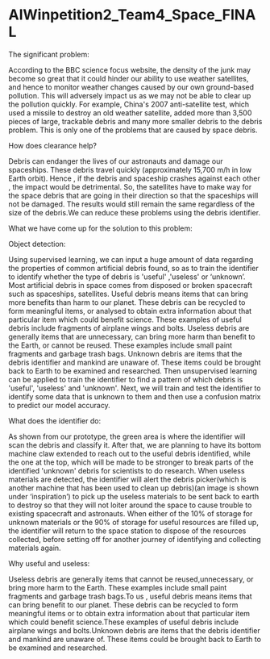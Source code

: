 # AIWinpetition2_Team4_Space_FINAL
The significant problem:

According to the BBC science focus website, the density of the junk may become so great that it could hinder our ability to use weather satellites, and hence to monitor weather changes caused by our own ground-based pollution. This will adversely impact us as we may not be able to clear up the pollution quickly. For example, China's 2007 anti-satellite test, which used a missile to destroy an old weather satellite, added more than 3,500 pieces of large, trackable debris and many more smaller debris to the debris problem. This is only one of the problems that are caused by space debris. 

How does clearance help? 

Debris can endanger the lives of our astronauts and damage our spaceships. These debris travel quickly (approximately 15,700 m/h in low Earth orbit). Hence , if the debris and spaceship crashes against each other , the impact would be detrimental. So, the satellites have to make way for the space debris that are going in their direction so that the spaceships will not be damaged. The results would still remain the same regardless of the size of the debris.We can reduce these problems using the debris identifier.

What we have come up for the solution to this problem:

Object detection:

Using supervised learning, we can input a huge amount of data regarding the properties of common artificial debris found, so as to train the identifier to identify whether the type of debris is 'useful' ,'useless' or ‘unknown’. Most artificial debris in space comes from disposed or broken spacecraft such as spaceships, satellites. 
Useful debris means items that can bring more benefits than harm to our planet. These debris can be recycled to form meaningful items, or analysed to obtain extra information about that particular item which could benefit science. These examples of useful debris include fragments of airplane wings and bolts. 
Useless debris are generally items that are unnecessary, can bring more harm than benefit to the Earth, or cannot be reused. These examples include small paint fragments and garbage trash bags. 
Unknown debris are items that the debris identifier and mankind are unaware of. These items could be brought back to Earth to be examined and researched. 
Then unsupervised learning can be applied to train the identifier to find a pattern of which debris is 'useful', 'useless' and 'unknown'. Next, we will train and test the identifier to identify some data that is unknown to them and then use a confusion matrix to predict our model accuracy. 

What does the identifier do:

As shown from our prototype, the green area is where the identifier will scan the debris and classify it. After that, we are planning to have its bottom machine claw extended to reach out to the useful debris identified, while the one at the top, which will be made to be stronger to break parts of the identified 'unknown' debris for scientists to do research. When useless materials are detected, the identifier will alert the debris picker(which is another machine that has been used to clean up debris)(an image is shown under ‘inspiration’) to pick up the useless materials to be sent back to earth to destroy so that they will not loiter around the space to cause trouble to existing spacecraft and astronauts. When either of the 10% of storage for unknown materials or the 90% of storage for useful resources are filled up, the identifier will return to the space station to dispose of the resources collected, before setting off for another journey of identifying and collecting materials again.

Why useful and useless:

Useless debris are generally items that cannot be reused,unnecessary, or bring more harm to the Earth. These examples include small paint fragments and garbage trash bags.To us , useful debris means items that can bring benefit to our planet. These debris can be recycled to form meaningful items or to obtain extra information about that particular item which could benefit science.These examples of useful debris include  airplane wings and bolts.Unknown debris are items that the debris identifier and mankind are unaware of. These items could be brought back to Earth to be examined and researched.  
